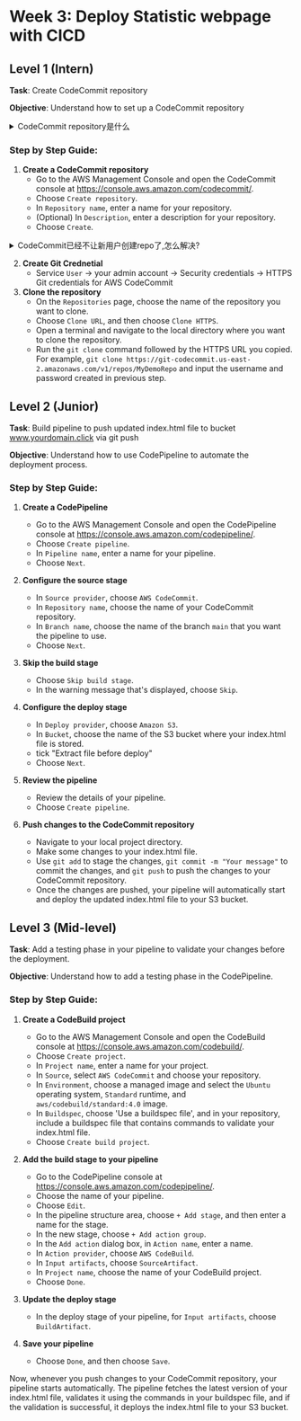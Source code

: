 # Week 3: Deploy Statistic webpage with CICD

## Level 1 (Intern)
**Task**: Create CodeCommit repository

**Objective**: Understand how to set up a CodeCommit repository
<details>
  <summary>CodeCommit repository是什么</summary>

AWS CodeCommit 创建的仓库与 GitHub 上的代码库非常相似。AWS CodeCommit 是一个托管的源代码控制服务，支持 Git 协议，允许你在 AWS 云中安全地存储和管理代码。以下是一些 AWS CodeCommit 仓库的特性，与 GitHub 仓库的相似之处：

1. **Git 支持**：
   - CodeCommit 完全兼容 Git，你可以使用 Git 命令行工具或任何支持 Git 的客户端（如 GitHub Desktop、Sourcetree 等）与 CodeCommit 仓库进行交互。

2. **版本控制**：
   - 你可以在 CodeCommit 中进行常规的 Git 操作，如克隆、提交、推送、拉取、分支管理和合并等。

3. **安全性**：
   - CodeCommit 提供了与 AWS IAM 集成的细粒度权限控制，允许你定义谁可以访问和操作仓库。
   - 数据在传输和存储时都经过加密，确保代码的安全性。

4. **集成**：
   - CodeCommit 可以与其他 AWS 服务集成，如 AWS CodeBuild、AWS CodePipeline 和 AWS Lambda，支持持续集成和持续交付（CI/CD）工作流。

5. **Web 界面**：
   - CodeCommit 提供了一个 Web 界面，允许你查看代码、提交历史、分支和合并请求（类似于 GitHub 的 Pull Request）。

虽然 CodeCommit 和 GitHub 在功能上有很多相似之处，但它们的生态系统和集成方式可能有所不同。选择使用哪种服务通常取决于你的具体需求、现有的 AWS 基础设施以及对特定功能的偏好。
</details>

### Step by Step Guide:

1. **Create a CodeCommit repository**
    - Go to the AWS Management Console and open the CodeCommit console at https://console.aws.amazon.com/codecommit/.
    - Choose `Create repository`.
    - In `Repository name`, enter a name for your repository.
    - (Optional) In `Description`, enter a description for your repository.
    - Choose `Create`.
      
<details>
  <summary>CodeCommit已经不让新用户创建repo了,怎么解决?</summary>

AWS CodeCommit is no longer available to new customers. Existing customers of AWS CodeCommit can continue to use the service as normal. https://aws.amazon.com/blogs/devops/how-to-migrate-your-aws-codecommit-repository-to-another-git-provider/
里面介绍的是怎么把AWS codecommit上面的项目迁移到其他平台😭

根据公告，AWS CodeCommit 不再对新客户开放，这表明 AWS 可能在未来不打算对 CodeCommit 进行新的功能开发或扩展。然而，AWS 仍然会为现有客户提供服务，并继续在安全性、可用性和性能方面进行投资。这通常意味着：

现有客户支持：现有的 CodeCommit 用户仍然可以继续使用该服务，AWS 会继续提供支持和维护。

不再新增功能：AWS 可能不会为 CodeCommit 引入新的功能或重大更新，这意味着该服务可能会逐渐被其他更受欢迎或更广泛使用的服务所取代。

鼓励迁移：AWS 提供了迁移指南，帮助用户将他们的代码库转移到其他 Git 提供商（如 GitHub、GitLab 或 Bitbucket），这表明 AWS 可能希望用户逐步转向其他平台。

总的来说，这种策略通常是因为 AWS 可能希望将资源和精力集中在其他更具战略意义的服务上，或者因为市场上已经有其他更成熟的解决方案可以满足用户的需求。对于现有用户来说，虽然可以继续使用 CodeCommit，但考虑迁移到其他平台可能是一个更长远的选择。
</details>


2. **Create Git Crednetial**
    - Service `User` -> your admin account -> Security credentials -> HTTPS Git credentials for AWS CodeCommit 
3. **Clone the repository**
    - On the `Repositories` page, choose the name of the repository you want to clone.
    - Choose `Clone URL`, and then choose `Clone HTTPS`.
    - Open a terminal and navigate to the local directory where you want to clone the repository.
    - Run the `git clone` command followed by the HTTPS URL you copied. For example, `git clone https://git-codecommit.us-east-2.amazonaws.com/v1/repos/MyDemoRepo` and input the username and password created in previous step.

## Level 2 (Junior)
**Task**: Build pipeline to push updated index.html file to bucket www.yourdomain.click via git push

**Objective**: Understand how to use CodePipeline to automate the deployment process.

### Step by Step Guide:

1. **Create a CodePipeline**
    - Go to the AWS Management Console and open the CodePipeline console at https://console.aws.amazon.com/codepipeline/.
    - Choose `Create pipeline`.
    - In `Pipeline name`, enter a name for your pipeline.
    - Choose `Next`.

2. **Configure the source stage**
    - In `Source provider`, choose `AWS CodeCommit`.
    - In `Repository name`, choose the name of your CodeCommit repository.
    - In `Branch name`, choose the name of the branch `main` that you want the pipeline to use.
    - Choose `Next`.

3. **Skip the build stage**
    - Choose `Skip build stage`.
    - In the warning message that's displayed, choose `Skip`.

4. **Configure the deploy stage**
    - In `Deploy provider`, choose `Amazon S3`.
    - In `Bucket`, choose the name of the S3 bucket where your index.html file is stored.
    - tick "Extract file before deploy"
    - Choose `Next`.

5. **Review the pipeline**
    - Review the details of your pipeline.
    - Choose `Create pipeline`.

6. **Push changes to the CodeCommit repository**
    - Navigate to your local project directory.
    - Make some changes to your index.html file.
    - Use `git add` to stage the changes, `git commit -m "Your message"` to commit the changes, and `git push` to push the changes to your CodeCommit repository.
    - Once the changes are pushed, your pipeline will automatically start and deploy the updated index.html file to your S3 bucket.

## Level 3 (Mid-level)
**Task**: Add a testing phase in your pipeline to validate your changes before the deployment.

**Objective**: Understand how to add a testing phase in the CodePipeline.

### Step by Step Guide:

1. **Create a CodeBuild project**
    - Go to the AWS Management Console and open the CodeBuild console at https://console.aws.amazon.com/codebuild/.
    - Choose `Create project`.
    - In `Project name`, enter a name for your project.
    - In `Source`, select `AWS CodeCommit` and choose your repository.
    - In `Environment`, choose a managed image and select the `Ubuntu` operating system, `Standard` runtime, and `aws/codebuild/standard:4.0` image.
    - In `Buildspec`, choose 'Use a buildspec file', and in your repository, include a buildspec file that contains commands to validate your index.html file.
    - Choose `Create build project`.

2. **Add the build stage to your pipeline**
    - Go to the CodePipeline console at https://console.aws.amazon.com/codepipeline/.
    - Choose the name of your pipeline.
    - Choose `Edit`.
    - In the pipeline structure area, choose `+ Add stage`, and then enter a name for the stage.
    - In the new stage, choose `+ Add action group`.
    - In the `Add action` dialog box, in `Action name`, enter a name.
    - In `Action provider`, choose `AWS CodeBuild`.
    - In `Input artifacts`, choose `SourceArtifact`.
    - In `Project name`, choose the name of your CodeBuild project.
    - Choose `Done`.

3. **Update the deploy stage**
    - In the deploy stage of your pipeline, for `Input artifacts`, choose `BuildArtifact`.

4. **Save your pipeline**
    - Choose `Done`, and then choose `Save`.

Now, whenever you push changes to your CodeCommit repository, your pipeline starts automatically. The pipeline fetches the latest version of your index.html file, validates it using the commands in your buildspec file, and if the validation is successful, it deploys the index.html file to your S3 bucket.
